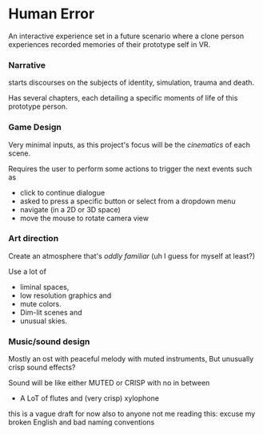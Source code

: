 # Human Error

An interactive experience set in a future scenario where a clone person experiences recorded memories of their prototype self in VR.

### Narrative

starts discourses on the subjects of identity, simulation, trauma and death.

Has several chapters, each detailing a specific moments of life of this prototype person.


### Game Design

Very minimal inputs, as this project's focus will be the *cinematics* of each scene.

Requires the user to perform some actions to trigger the next events such as

- click to continue dialogue
- asked to press a specific button or select from a dropdown menu
- navigate (in a 2D or 3D space)
- move the mouse to rotate camera view

### Art direction

Create an atmosphere that's *oddly familiar* (uh I guess for myself at least?)

Use a lot of
- liminal spaces,
- low resolution graphics and
- mute colors.
- Dim-lit scenes and
- unusual skies.

### Music/sound design

Mostly an ost with peaceful melody with muted instruments,
But unusually crisp sound effects?

Sound will be like either MUTED or CRISP
with no in between

- A LoT of flutes and (very crisp) xylophone



this is a vague draft for now
also to anyone not me reading this: excuse my broken English and bad naming conventions
